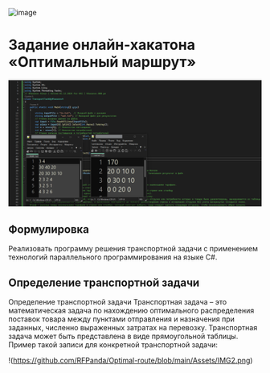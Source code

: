 ![image](https://github.com/user-attachments/assets/39ed282e-f111-43dc-9ce6-6837bd2dc8d7)
# Задание онлайн-хакатона «Оптимальный маршрут»
![main](https://github.com/RFPanda/Optimal-route/blob/main/Assets/IMG1.png)
## Формулировка
Реализовать программу решения транспортной задачи с применением технологий
параллельного программирования на языке C#.
## Определение транспортной задачи
Определение транспортной задачи
Транспортная задача – это математическая задача по нахождению оптимального
распределения поставок товара между пунктами отправления и назначения при заданных, численно выраженных затратах на перевозку. Транспортная задача может быть представлена в виде прямоугольной таблицы. Пример такой записи для конкретной транспортной задачи:

!(https://github.com/RFPanda/Optimal-route/blob/main/Assets/IMG2.png)
